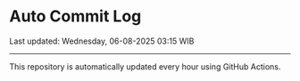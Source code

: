 # Auto Commit Log

Last updated: Wednesday, 06-08-2025 03:15 WIB

---

This repository is automatically updated every hour using GitHub Actions.
